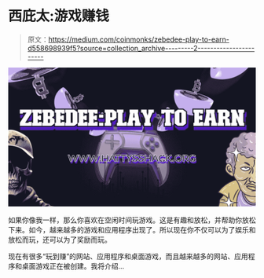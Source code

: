 # 西庇太:游戏赚钱

> 原文：<https://medium.com/coinmonks/zebedee-play-to-earn-d558698939f5?source=collection_archive---------2----------------------->

![](img/92dad3f8270d9dd686099d5704054e61.png)

如果你像我一样，那么你喜欢在空闲时间玩游戏。这是有趣和放松，并帮助你放松下来。如今，越来越多的游戏和应用程序出现了。所以现在你不仅可以为了娱乐和放松而玩，还可以为了奖励而玩。

现在有很多“玩到赚”的网站、应用程序和桌面游戏，而且越来越多的网站、应用程序和桌面游戏正在被创建。我将介绍…